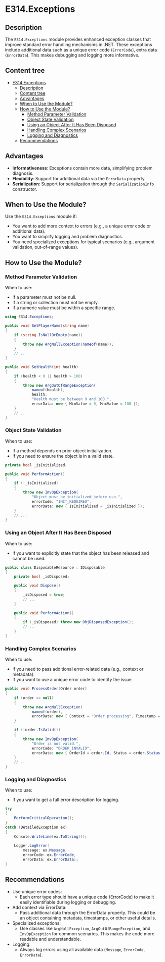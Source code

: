 # E314.Exceptions

## Description

The `E314.Exceptions` module provides enhanced exception classes that improve standard error handling mechanisms in .NET. These exceptions include additional data such as a unique error code (`ErrorCode`), extra data (`ErrorData`). This makes debugging and logging more informative.

## Content tree

- [E314.Exceptions](#e314exceptions)
  - [Description](#description)
  - [Content tree](#content-tree)
  - [Advantages](#advantages)
  - [When to Use the Module?](#when-to-use-the-module)
  - [How to Use the Module?](#how-to-use-the-module)
    - [Method Parameter Validation](#method-parameter-validation)
    - [Object State Validation](#object-state-validation)
    - [Using an Object After It Has Been Disposed](#using-an-object-after-it-has-been-disposed)
    - [Handling Complex Scenarios](#handling-complex-scenarios)
    - [Logging and Diagnostics](#logging-and-diagnostics)
  - [Recommendations](#recommendations)

## Advantages

- **Informativeness**: Exceptions contain more data, simplifying problem diagnosis.
- **Flexibility**: Support for additional data via the `ErrorData` property.
- **Serialization**: Support for serialization through the `SerializationInfo` constructor.

## When to Use the Module?

Use the `E314.Exceptions` module if:

- You want to add more context to errors (e.g., a unique error code or additional data).
- You want to simplify logging and problem diagnostics.
- You need specialized exceptions for typical scenarios (e.g., argument validation, out-of-range values).

## How to Use the Module?

### Method Parameter Validation

When to use:

- If a parameter must not be null.
- If a string or collection must not be empty.
- If a numeric value must be within a specific range.

``` csharp
using E314.Exceptions;

public void SetPlayerName(string name)
{
    if (string.IsNullOrEmpty(name))
    {
        throw new ArgNullException(nameof(name));
    }
    // ...
}

public void SetHealth(int health)
{
    if (health < 0 || health > 100)
    {
        throw new ArgOutOfRangeException(
            nameof(health),
            health,
            "Health must be between 0 and 100.",
            errorData: new { MinValue = 0, MaxValue = 100 });
    }
    // ...
}
```

### Object State Validation

When to use:

- If a method depends on prior object initialization.
- If you need to ensure the object is in a valid state.

``` csharp
private bool _isInitialized;

public void PerformAction()
{
    if (!_isInitialized)
    {
        throw new InvOpException(
            "Object must be initialized before use.",
            errorCode: "INIT_REQUIRED",
            errorData: new { IsInitialized = _isInitialized });
    }
    // ...
}
```

### Using an Object After It Has Been Disposed

When to use:

- If you want to explicitly state that the object has been released and cannot be used.

``` csharp
public class DisposableResource : IDisposable
{
    private bool _isDisposed;

    public void Dispose()
    {
        _isDisposed = true;
        // ...
    }

    public void PerformAction()
    {
        if (_isDisposed) throw new ObjDisposedException();
        // ...
    }
}
```

### Handling Complex Scenarios

When to use:

- If you need to pass additional error-related data (e.g., context or metadata).
- If you want to use a unique error code to identify the issue.

``` csharp
public void ProcessOrder(Order order)
{
    if (order == null)
    {
        throw new ArgNullException(
            nameof(order),
            errorData: new { Context = "Order processing", Timestamp = DateTime.UtcNow });
    }

    if (!order.IsValid())
    {
        throw new InvOpException(
            "Order is not valid.",
            errorCode: "ORDER_INVALID",
            errorData: new { OrderId = order.Id, Status = order.Status });
    }
    // ...
}
```

### Logging and Diagnostics

When to use:

- If you want to get a full error description for logging.

``` csharp
try
{
    PerformCriticalOperation();
}
catch (DetailedException ex)
{
    Console.WriteLine(ex.ToString());
    
    Logger.LogError(
        message: ex.Message,
        errorCode: ex.ErrorCode,
        errorData: ex.ErrorData);
}
```

## Recommendations

- Use unique error codes:
  - Each error type should have a unique code (ErrorCode) to make it easily identifiable during logging or debugging.
- Add context via ErrorData:
  - Pass additional data through the ErrorData property. This could be an object containing metadata, timestamps, or other useful details.
- Specialized exceptions:
  - Use classes like `ArgNullException`, `ArgOutOfRangeException`, and `InvOpException` for common scenarios. This makes the code more readable and understandable.
- Logging:
  - Always log errors using all available data (`Message`, `ErrorCode`, `ErrorData`).
